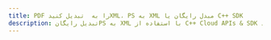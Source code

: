 ---title: PDF را به  تبدیل کنیدXML، PS به XML مبدل رایگان یا C++ SDKdescription: تبدیل رایگانPS به XML با استفاده از C++ Cloud APIs & SDK همچنین اسناد PDF را در Cloud ایجاد، ویرایش و رندر کنید.---